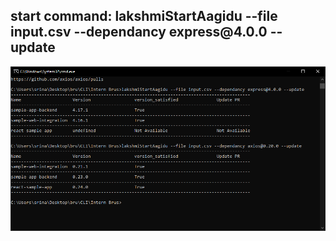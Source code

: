 <h2>start command:  lakshmiStartAagidu --file input.csv --dependancy express@4.0.0 --update</h2>
<img src="CLI.png" />
